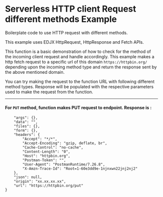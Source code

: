 <!--
title: .'HTTP Request different method'
description: 'Boilerplate code to use different methods in request'
platform: EDJX
language: Rust
-->

# Serverless HTTP client Request different methods Example

Boilerplate code to use HTTP request with different methods.

This example uses EDJX HttpRequest, HttpResponse and Fetch APIs.

This function is a basic demonstration of how to check for the method of the incoming client request and handle accordingly. This example makes a http fetch request to a specific url of this domain `https://httpbin.org/` depending upon the incoming method type and return the response sent by the above mentioned domain.

You can try making the request to the function URL with following different method types. Response will be populated with the respective parameters used to make the request from the function.

---

#### For `PUT` method, function makes PUT request to endpoint. Response is :

```{
    "args": {},
    "data": "",
    "files": {},
    "form": {},
    "headers": {
        "Accept": "*/*",
        "Accept-Encoding": "gzip, deflate, br",
        "Cache-Control": "no-cache",
        "Content-Length": "0",
        "Host": "httpbin.org",
        "Postman-Token": "",
        "User-Agent": "PostmanRuntime/7.26.8",
        "X-Amzn-Trace-Id": "Root=1-60e3dd9e-1njnxwn22jnj2nj2"
    },
    "json": null,
    "origin": "xx.xx.xx.xx",
    "url": "https://httpbin.org/put"
}
```
